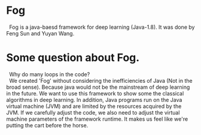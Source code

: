 # Fog
&nbsp;&nbsp;Fog is a java-baesd framework for deep learning (Java-1.8). It was done by Feng Sun and Yuyan Wang.

# Some question about Fog.
&nbsp;&nbsp;Why do many loops in the code?<br/>
&nbsp;&nbsp;We created 'Fog' without considering the inefficiencies of Java (Not in the broad sense). Because java would not be the mainstream of deep learning in the future. We want to use this framework to show some the classical algorithms in deep learning. In addition, Java programs run on the Java virtual machine (JVM) and are limited by the resources acquired by the JVM. If we carefully adjust the code, we also need to adjust the virtual machine parameters of the framework runtime. It makes us feel like we're putting the cart before the horse.
